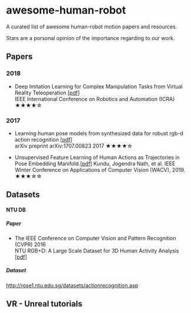 # awesome-human-robot
A curated list of awesome human-robot motion papers and resources.

Stars are a porsonal opinion of the importance regarding to our work.
## Papers
### 2018 
- Deep Imitation Learning for Complex Manipulation Tasks from Virtual Reality Teleoperation [[pdf]](https://ieeexplore.ieee.org/stamp/stamp.jsp?arnumber=8461249)  
IEEE International Conference on Robotics and Automation (ICRA)  
★★★★☆

### 2017
- Learning human pose models from synthesized data for robust rgb-d action recognition [[pdf]](https://arxiv.org/pdf/1707.00823.pdf)  
arXiv preprint arXiv:1707.00823 2017
★★★★☆

- Unsupervised Feature Learning of Human Actions as Trajectories in Pose Embedding Manifold.[[pdf]](https://ieeexplore.ieee.org/stamp/stamp.jsp?arnumber=8658966)
Kundu, Jogendra Nath, et al. IEEE Winter Conference on Applications of Computer Vision (WACV), 2019. 
★★★☆☆

## Datasets

#### NTU DB
##### Paper
* The IEEE Conference on Computer Vision and Pattern Recognition (CVPR) 2016  
NTU RGB+D: A Large Scale Dataset for 3D Human Activity Analysis [[pdf]](https://arxiv.org/pdf/1604.02808.pdf)

##### Dataset
http://rose1.ntu.edu.sg/datasets/actionrecognition.asp

## VR - Unreal tutorials
